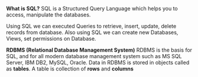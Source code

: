 **What is SQL?**
SQL is a Structured Query Language which helps you to access, manipulate the databases.

Using SQL we can executed Queries to retrieve, insert, update, delete records from database.
Also using SQL we can create new Databases, Views, set permissions on Database.

**RDBMS (Relational Database Management System)**
RDBMS is the basis for SQL, and for all modern database management system such as MS SQL Server, IBM DB2, MySQL, Oracle.
Data in RDBMS is stored in objects called as **tables**.
A table is collection of **rows** and **columns**
